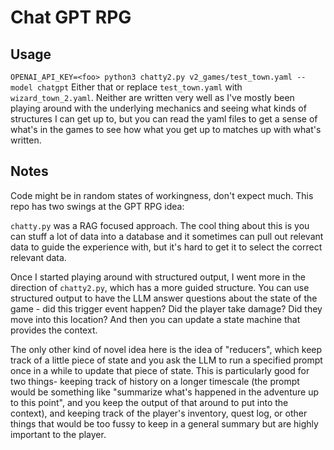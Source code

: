 # Chat GPT RPG

## Usage
`OPENAI_API_KEY=<foo> python3 chatty2.py v2_games/test_town.yaml --model chatgpt`
Either that or replace `test_town.yaml` with `wizard_town_2.yaml`.
Neither are written very well as I've mostly been playing around with the underlying mechanics and seeing 
what kinds of structures I can get up to, but you can read the yaml files to get a sense of what's in the games
to see how what you get up to matches up with what's written.

## Notes
Code might be in random states of workingness, don't expect much. This repo has two swings at the GPT RPG idea:

`chatty.py` was a RAG focused approach. The cool thing about this is you can stuff a lot of data into a database and it
sometimes can pull out relevant data to guide the experience with, but it's hard to get it to select the correct relevant data.

Once I started playing around with structured output, I went more in the direction of `chatty2.py`, which has a more guided structure.
You can use structured output to have the LLM answer questions about the state of the game - did this trigger event happen? Did the player
take damage? Did they move into this location? And then you can update a state machine that provides the context.

The only other kind of novel idea here is the idea of "reducers", which keep track of a little piece of state and you ask the LLM
to run a specified prompt once in a while to update that piece of state. This is particularly good for two things- keeping track of
history on a longer timescale (the prompt would be something like "summarize what's happened in the adventure up to this point", and
you keep the output of that around to put into the context), and keeping track of the player's inventory, quest log, 
or other things that would be too fussy to keep in a general summary but are highly important to the player.
